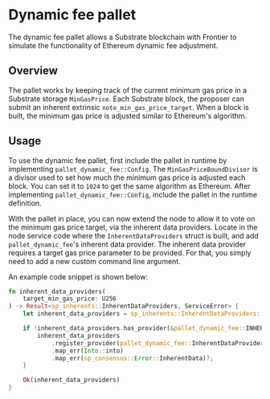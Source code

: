 # Dynamic fee pallet

The dynamic fee pallet allows a Substrate blockchain with Frontier to simulate the functionality of Ethereum dynamic fee adjustment.

## Overview

The pallet works by keeping track of the current minimum gas price in a Substrate storage `MinGasPrice`. Each Substrate block, the proposer can submit an inherent extrinsic `note_min_gas_price_target`. When a block is built, the minimum gas price is adjusted similar to Ethereum's algorithm.

## Usage

To use the dynamic fee pallet, first include the pallet in runtime by implementing `pallet_dynamic_fee::Config`. The `MinGasPriceBoundDivisor` is a divisor used to set how much the minimum gas price is adjusted each block. You can set it to `1024` to get the same algorithm as Ethereum. After implementing `pallet_dynamic_fee::Config`, include the pallet in the runtime definition.

With the pallet in place, you can now extend the node to allow it to vote on the minimum gas price target, via the inherent data providers. Locate in the node service code where the `InherentDataProviders` struct is built, and add `pallet_dynamic_fee`'s inherent data provider. The inherent data provider requires a target gas price parameter to be provided. For that, you simply need to add a new custom command line argument.

An example code snippet is shown below:

```rust
fn inherent_data_providers(
    target_min_gas_price: U256
) -> Result<sp_inherents::InherentDataProviders, ServiceError> {
    let inherent_data_providers = sp_inherents::InherentDataProviders::new();

    if !inherent_data_providers.has_provider(&pallet_dynamic_fee::INHERENT_IDENTIFIER) {
        inherent_data_providers
            .register_provider(pallet_dynamic_fee::InherentDataProvider(target_min_gas_price))
            .map_err(Into::into)
            .map_err(sp_consensus::Error::InherentData)?;
    }

    Ok(inherent_data_providers)
}
```